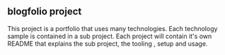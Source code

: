 ## blogfolio project

This project is a portfolio that uses many technologies. Each technology sample is contained in a sub project. Each project will contain it's own README that explains the sub project, the tooling , setup and usage.


